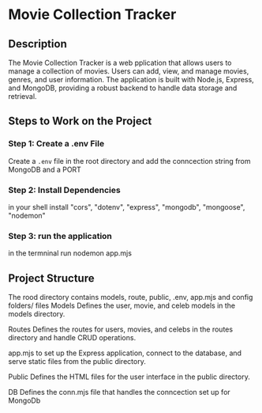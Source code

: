 # Movie Collection Tracker

## Description

The Movie Collection Tracker is a web pplication that allows users to manage a collection of movies. Users can add, view, and manage movies, genres, and user information. The application is built with Node.js, Express, and MongoDB, providing a robust backend to handle data storage and retrieval.


## Steps to Work on the Project

### Step 1: Create a .env File

Create a `.env` file in the root directory and add the conncection string from MongoDB and a PORT

### Step 2: Install Dependencies
in your shell install 
    "cors",
    "dotenv",
    "express",
    "mongodb",
    "mongoose",
    "nodemon"
    
### Step 3: run the application
in the termninal run nodemon app.mjs

## Project Structure

The rood directory contains models, route, public, .env, app.mjs and config folders/ files
Models
Defines the user, movie, and celeb models in the models directory.

Routes
Defines the routes for users, movies, and celebs in the routes directory and handle CRUD operations.

app.mjs to set up the Express application, connect to the database, and serve static files from the public directory.

Public 
Defines the HTML files for the user interface in the public directory.

DB
Defines the conn.mjs file that handles the conncection set up for MongoDb